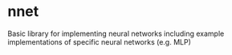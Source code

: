 nnet
====

Basic library for implementing neural networks including example implementations of specific neural networks (e.g. MLP)

